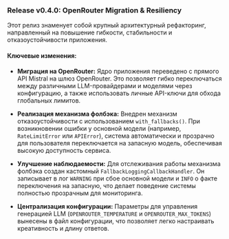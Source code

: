 ### **Release v0.4.0: OpenRouter Migration & Resiliency**

Этот релиз знаменует собой крупный архитектурный рефакторинг, направленный на повышение гибкости, стабильности и отказоустойчивости приложения.

#### Ключевые изменения:

*   **Миграция на OpenRouter:** Ядро приложения переведено с прямого API Mistral на шлюз OpenRouter. Это позволяет гибко переключаться между различными LLM-провайдерами и моделями через конфигурацию, а также использовать личные API-ключи для обхода глобальных лимитов.

*   **Реализация механизма фолбэка:** Внедрен механизм отказоустойчивости с использованием `with_fallbacks()`. При возникновении ошибки у основной модели (например, `RateLimitError` или `APIError`), система автоматически и прозрачно для пользователя переключается на запасную модель, обеспечивая высокую доступность сервиса.

*   **Улучшение наблюдаемости:** Для отслеживания работы механизма фолбэка создан кастомный `FallbackLoggingCallbackHandler`. Он записывает в лог `WARNING` при сбое основной модели и `INFO` о факте переключения на запасную, что делает поведение системы полностью прозрачным для мониторинга.

*   **Централизация конфигурации:** Параметры для управления генерацией LLM (`OPENROUTER_TEMPERATURE` и `OPENROUTER_MAX_TOKENS`) вынесены в файл конфигурации, что позволяет легко настраивать креативность и длину ответов.